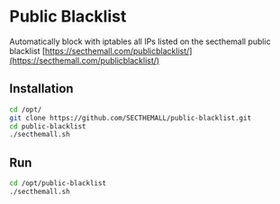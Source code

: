 # Public Blacklist
Automatically block with iptables all IPs listed on the secthemall public blacklist [https://secthemall.com/publicblacklist/](https://secthemall.com/publicblacklist/)

## Installation
```sh
cd /opt/
git clone https://github.com/SECTHEMALL/public-blacklist.git
cd public-blacklist
./secthemall.sh
```

## Run
```sh
cd /opt/public-blacklist
./secthemall.sh
```
